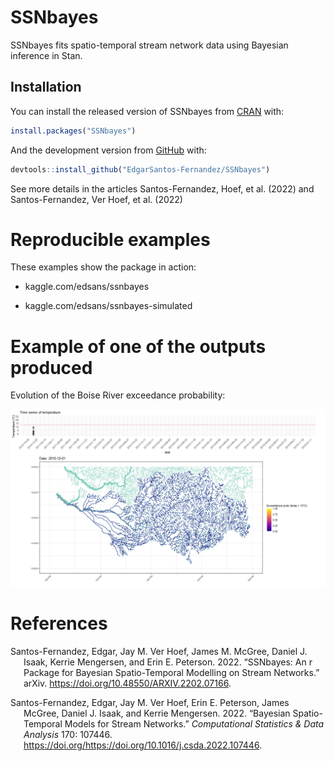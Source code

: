 
<!-- README.md is generated from README.Rmd. Please edit that file -->

# SSNbayes

<!-- badges: start -->
<!-- badges: end -->

SSNbayes fits spatio-temporal stream network data using Bayesian
inference in Stan.

## Installation

You can install the released version of SSNbayes from
[CRAN](https://CRAN.R-project.org) with:

``` r
install.packages("SSNbayes")
```

And the development version from [GitHub](https://github.com/) with:

``` r
devtools::install_github("EdgarSantos-Fernandez/SSNbayes")
```

See more details in the articles Santos-Fernandez, Hoef, et al. (2022)
and Santos-Fernandez, Ver Hoef, et al. (2022)

# Reproducible examples

These examples show the package in action:

- kaggle.com/edsans/ssnbayes

- kaggle.com/edsans/ssnbayes-simulated

# Example of one of the outputs produced

Evolution of the Boise River exceedance probability:

![Alt Text](inst/exc_ts.gif)

# References

<div id="refs" class="references csl-bib-body hanging-indent">

<div id="ref-ssnbayesArxiv" class="csl-entry">

Santos-Fernandez, Edgar, Jay M. Ver Hoef, James M. McGree, Daniel J.
Isaak, Kerrie Mengersen, and Erin E. Peterson. 2022. “SSNbayes: An r
Package for Bayesian Spatio-Temporal Modelling on Stream Networks.”
arXiv. <https://doi.org/10.48550/ARXIV.2202.07166>.

</div>

<div id="ref-SANTOSFERNANDEZ2022107446" class="csl-entry">

Santos-Fernandez, Edgar, Jay M. Ver Hoef, Erin E. Peterson, James
McGree, Daniel J. Isaak, and Kerrie Mengersen. 2022. “Bayesian
Spatio-Temporal Models for Stream Networks.” *Computational Statistics &
Data Analysis* 170: 107446.
https://doi.org/<https://doi.org/10.1016/j.csda.2022.107446>.

</div>

</div>
